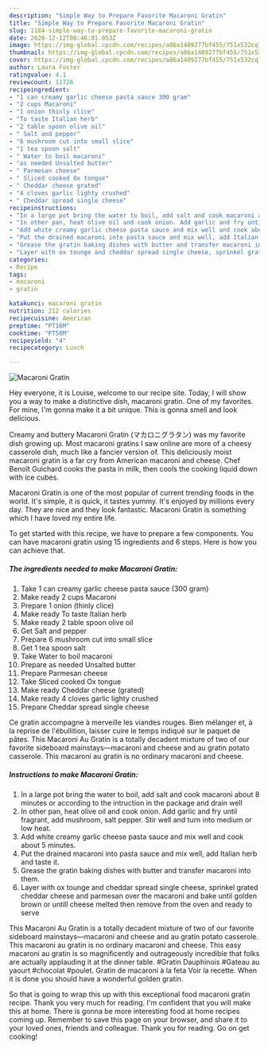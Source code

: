 ```yaml
---
description: "Simple Way to Prepare Favorite Macaroni Gratin"
title: "Simple Way to Prepare Favorite Macaroni Gratin"
slug: 1184-simple-way-to-prepare-favorite-macaroni-gratin
date: 2020-12-12T08:46:01.053Z
image: https://img-global.cpcdn.com/recipes/a86a1409277bf455/751x532cq70/macaroni-gratin-recipe-main-photo.jpg
thumbnail: https://img-global.cpcdn.com/recipes/a86a1409277bf455/751x532cq70/macaroni-gratin-recipe-main-photo.jpg
cover: https://img-global.cpcdn.com/recipes/a86a1409277bf455/751x532cq70/macaroni-gratin-recipe-main-photo.jpg
author: Laura Foster
ratingvalue: 4.1
reviewcount: 11728
recipeingredient:
- "1 can creamy garlic cheese pasta sauce 300 gram"
- "2 cups Macaroni"
- "1 onion thinly clice"
- "To taste Italian herb"
- "2 table spoon olive oil"
- " Salt and pepper"
- "6 mushroom cut into small slice"
- "1 tea spoon salt"
- " Water to boil macaroni"
- "as needed Unsalted butter"
- " Parmesan cheese"
- " Sliced cooked Ox tongue"
- " Cheddar cheese grated"
- "4 cloves garlic lighty crushed"
- " Cheddar spread single cheese"
recipeinstructions:
- "In a large pot bring the water to boil, add salt and cook macaroni about 8 minutes or according to the intruction in the package and drain well"
- "In other pan, heat olive oil and cook onion. Add garlic and fry until fragrant, add mushroom, salt pepper. Stir well and turn into medium or low heat."
- "Add white creamy garlic cheese pasta sauce and mix well and cook about 5 minutes."
- "Put the drained macaroni into pasta sauce and mix well, add Italian herb and taste it."
- "Grease the gratin baking dishes with butter and transfer macaroni into them."
- "Layer with ox tounge and cheddar spread single cheese, sprinkel grated cheddar cheese and parmesan over the macaroni and bake until golden brown or untill cheese melted then remove from the oven and ready to serve"
categories:
- Recipe
tags:
- macaroni
- gratin

katakunci: macaroni gratin 
nutrition: 212 calories
recipecuisine: American
preptime: "PT16M"
cooktime: "PT58M"
recipeyield: "4"
recipecategory: Lunch

---
```



![Macaroni Gratin](https://img-global.cpcdn.com/recipes/a86a1409277bf455/751x532cq70/macaroni-gratin-recipe-main-photo.jpg)

Hey everyone, it is Louise, welcome to our recipe site. Today, I will show you a way to make a distinctive dish, macaroni gratin. One of my favorites. For mine, I'm gonna make it a bit unique. This is gonna smell and look delicious.

Creamy and buttery Macaroni Gratin (マカロニグラタン) was my favorite dish growing up. Most macaroni gratins I saw online are more of a cheesy casserole dish, much like a fancier version of. This deliciously moist macaroni gratin is a far cry from American macaroni and cheese. Chef Benoît Guichard cooks the pasta in milk, then cools the cooking liquid down with ice cubes.

Macaroni Gratin is one of the most popular of current trending foods in the world. It's simple, it is quick, it tastes yummy. It's enjoyed by millions every day. They are nice and they look fantastic. Macaroni Gratin is something which I have loved my entire life.


To get started with this recipe, we have to prepare a few components. You can have macaroni gratin using 15 ingredients and 6 steps. Here is how you can achieve that.

<!--inarticleads1-->

##### The ingredients needed to make Macaroni Gratin:

1. Take 1 can creamy garlic cheese pasta sauce (300 gram)
1. Make ready 2 cups Macaroni
1. Prepare 1 onion (thinly clice)
1. Make ready To taste Italian herb
1. Make ready 2 table spoon olive oil
1. Get  Salt and pepper
1. Prepare 6 mushroom cut into small slice
1. Get 1 tea spoon salt
1. Take  Water to boil macaroni
1. Prepare as needed Unsalted butter
1. Prepare  Parmesan cheese
1. Take  Sliced cooked Ox tongue
1. Make ready  Cheddar cheese (grated)
1. Make ready 4 cloves garlic lighty crushed
1. Prepare  Cheddar spread single cheese


Ce gratin accompagne à merveille les viandes rouges. Bien mélanger et, à la reprise de l&#39;ébullition, laisser cuire le temps indiqué sur le paquet de pâtes. This Macaroni Au Gratin is a totally decadent mixture of two of our favorite sideboard mainstays—macaroni and cheese and au gratin potato casserole. This macaroni au gratin is no ordinary macaroni and cheese. 

<!--inarticleads2-->

##### Instructions to make Macaroni Gratin:

1. In a large pot bring the water to boil, add salt and cook macaroni about 8 minutes or according to the intruction in the package and drain well
1. In other pan, heat olive oil and cook onion. Add garlic and fry until fragrant, add mushroom, salt pepper. Stir well and turn into medium or low heat.
1. Add white creamy garlic cheese pasta sauce and mix well and cook about 5 minutes.
1. Put the drained macaroni into pasta sauce and mix well, add Italian herb and taste it.
1. Grease the gratin baking dishes with butter and transfer macaroni into them.
1. Layer with ox tounge and cheddar spread single cheese, sprinkel grated cheddar cheese and parmesan over the macaroni and bake until golden brown or untill cheese melted then remove from the oven and ready to serve


This Macaroni Au Gratin is a totally decadent mixture of two of our favorite sideboard mainstays—macaroni and cheese and au gratin potato casserole. This macaroni au gratin is no ordinary macaroni and cheese. This easy macaroni au gratin is so magnificently and outrageously incredible that folks are actually applauding it at the dinner table. #Gratin Dauphinois #Gateau au yaourt #chocolat #poulet. Gratin de macaroni à la feta Voir la recette. When it is done you should have a wonderful golden gratin. 

So that is going to wrap this up with this exceptional food macaroni gratin recipe. Thank you very much for reading. I'm confident that you will make this at home. There is gonna be more interesting food at home recipes coming up. Remember to save this page on your browser, and share it to your loved ones, friends and colleague. Thank you for reading. Go on get cooking!

